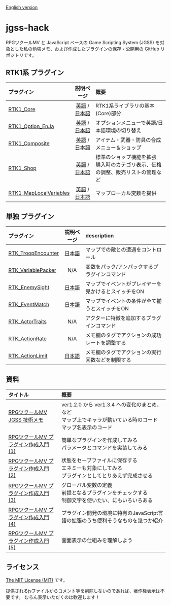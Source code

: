 [English version](README.md)

# jgss-hack

RPGツクールMV と JavaScript ベースの Game Scripting System (JGSS) を対象とした私の勉強メモ、および作成したプラグインの保存・公開用の GitHub リポジトリです。

## RTK1系 プラグイン

| プラグイン | 説明ページ | 概要 |
|:-----------|:-----------:|:-------------|
| [RTK1_Core](RTK1_Core.js) | [英語](RTK1_Core.md) / [日本語](RTK1_Core.ja.md) | RTK1系ライブラリの基本(Core)部分 |
| [RTK1_Option_EnJa](RTK1_Option_EnJa.js) | [英語](RTK1_Option_EnJa.md) / [日本語](RTK1_Option_EnJa.ja.md) | オプションメニューで英語/日本語環境の切り替え |
| [RTK1_Composite](RTK1_Composite.js) | [英語](RTK1_Composite.md) / [日本語](RTK1_Composite.ja.md) | アイテム・武器・防具の合成メニュー＆ショップ |
| [RTK1_Shop](RTK1_Shop.js) | [英語](RTK1_Shop.md) / [日本語](RTK1_Shop.ja.md) | 標準のショップ機能を拡張<br>購入時のカテゴリ表示、価格の調整、販売リストの管理など |
| [RTK1_MapLocalVariables](RTK1_MapLocalVariables.js) | [英語](RTK1_MapLocalVariables.md) / [日本語](RTK1_MapLocalVariables.ja.md) | マップローカル変数を提供 |

## 単独 プラグイン

| プラグイン | 説明ページ | description |
|:-----------|:-----------:|:-------------|
| [RTK_TroopEncounter](RTK_TroopEncounter.js) | [日本語](RTK_TroopEncounter.ja.md) | マップでの敵との遭遇をコントロール |
| [RTK_VariablePacker](RTK_VariablePacker.js) | N/A | 変数をパック/アンパックするプラグインコマンド |
| [RTK_EnemySight](RTK_EnemySight.js) | [日本語](RTK_EnemySight.ja.md) | マップでイベントがプレイヤーを見かけるとスイッチをON |
| [RTK_EventMatch](RTK_EventMatch.js) | [日本語](RTK_EventMatch.ja.md) | マップでイベントの条件が全て揃うとスイッチをON |
| [RTK_ActorTraits](RTK_ActorTraits.js) | N/A | アクターに特徴を追加するプラグインコマンド |
| [RTK_ActionRate](RTK_ActionRate.js) | N/A | メモ欄のタグでアクションの成功レートを調整する |
| [RTK_ActionLimit](RTK_ActionLimit.js) | [日本語](RTK_ActionLimit.ja.md) | メモ欄のタグでアクションの実行回数などを制限する |

## 資料

| タイトル | 概要 |
|:-----------|:-----------|
| [RPGツクールMV JGSS 技術メモ](memo.ja/index.md) | ver1.2.0 から ver1.3.4 への変化のまとめ、など<br> マップ上でキャラが動いている時のコード<br>マップ名表示のコード |
| [RPGツクールMV プラグイン作成入門 (1)](guide/plugin-dev-01.ja.md) | 簡単なプラグインを作成してみる<br>パラメータとコマンドを実装してみる |
| [RPGツクールMV プラグイン作成入門 (2)](guide/plugin-dev-02.ja.md) | 状態をセーブファイルに保存する<br>エネミーも対象にしてみる<br>プラグインとしてとりあえず完成させる |
| [RPGツクールMV プラグイン作成入門 (3)](guide/plugin-dev-03.ja.md) | グローバル変数の定義<br>前提となるプラグインをチェックする<br>制御文字を使いたい、にもいろいろある |
| [RPGツクールMV プラグイン作成入門 (4)](guide/plugin-dev-04.ja.md) | プラグイン開発の環境に特有のJavaScript言語の拡張のうち便利そうなものを幾つか紹介 |
| [RPGツクールMV プラグイン作成入門 (5)](guide/plugin-dev-05.ja.md) | 画面表示の仕組みを理解しよう |

## ライセンス

[The MIT License (MIT)](https://opensource.org/licenses/mit-license.php) です。

提供されるjsファイルからコメント等を削除しないのであれば、著作権表示は不要です。 むろん表示いただくのは歓迎します！
